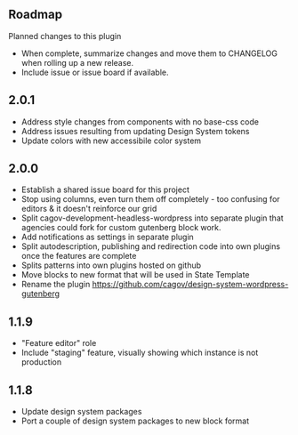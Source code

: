## Roadmap
Planned changes to this plugin

- When complete, summarize changes and move them to CHANGELOG when rolling up a new release.
- Include issue or issue board if available.

## 2.0.1
- Address style changes from components with no base-css code
- Address issues resulting from updating Design System tokens
- Update colors with new accessibile color system

## 2.0.0
- Establish a shared issue board for this project
- Stop using columns, even turn them off completely - too confusing for editors & it doesn't reinforce our grid
- Split cagov-development-headless-wordpress into separate plugin that agencies could fork for custom gutenberg block work.
- Add notifications as settings in separate plugin
- Split autodescription, publishing and redirection code into own plugins once the features are complete
- Splits patterns into own plugins hosted on github
- Move blocks to new format that will be used in State Template
- Rename the plugin https://github.com/cagov/design-system-wordpress-gutenberg

## 1.1.9
* "Feature editor" role
* Include "staging" feature, visually showing which instance is not production

## 1.1.8
- Update design system packages
- Port a couple of design system packages to new block format
